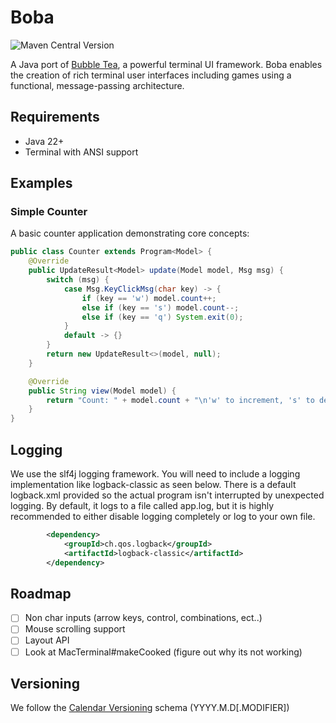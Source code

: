 # Boba
![Maven Central Version](https://img.shields.io/maven-central/v/dev.weisz/boba)


A Java port of [Bubble Tea](https://github.com/charmbracelet/bubbletea), a powerful terminal UI framework. Boba enables the creation of rich terminal user interfaces including games using a functional, message-passing architecture.

## Requirements

- Java 22+
- Terminal with ANSI support

## Examples

### Simple Counter
A basic counter application demonstrating core concepts:

```java
public class Counter extends Program<Model> {
    @Override
    public UpdateResult<Model> update(Model model, Msg msg) {
        switch (msg) {
            case Msg.KeyClickMsg(char key) -> {
                if (key == 'w') model.count++;
                else if (key == 's') model.count--;
                else if (key == 'q') System.exit(0);
            }
            default -> {}
        }
        return new UpdateResult<>(model, null);
    }

    @Override
    public String view(Model model) {
        return "Count: " + model.count + "\n'w' to increment, 's' to decrement, 'q' to quit";
    }
}
```

## Logging
We use the slf4j logging framework. You will need to include a logging implementation like logback-classic as seen
below. There is a default logback.xml provided so the actual program isn't interrupted by unexpected logging. By default,
it logs to a file called app.log, but it is highly recommended to either disable logging completely or log to your own file.

```xml
        <dependency>
            <groupId>ch.qos.logback</groupId>
            <artifactId>logback-classic</artifactId>
        </dependency>
```

## Roadmap

- [ ] Non char inputs (arrow keys, control, combinations, ect..)
- [ ] Mouse scrolling support
- [ ] Layout API
- [ ] Look at MacTerminal#makeCooked (figure out why its not working)

## Versioning
We follow the [Calendar Versioning](https://calver.org) schema (YYYY.M.D[.MODIFIER])
